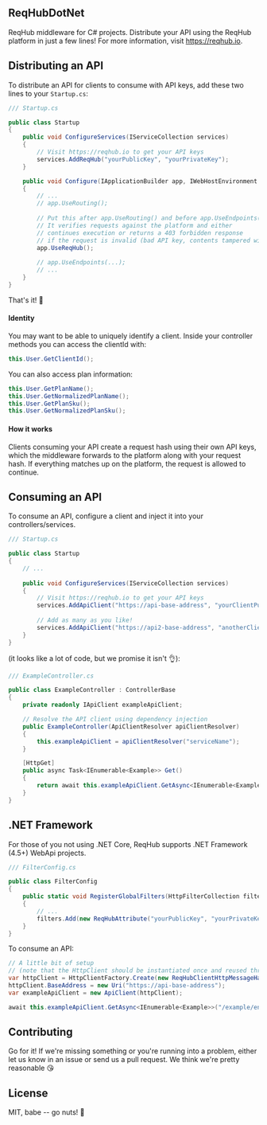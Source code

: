 ## ReqHubDotNet
ReqHub middleware for C# projects. Distribute your API using the ReqHub platform in just a few lines!
For more information, visit https://reqhub.io.

## Distributing an API
To distribute an API for clients to consume with API keys, add these two lines to your `Startup.cs`:

```cs
/// Startup.cs

public class Startup
{
    public void ConfigureServices(IServiceCollection services)
    {
        // Visit https://reqhub.io to get your API keys
        services.AddReqHub("yourPublicKey", "yourPrivateKey");
    }

    public void Configure(IApplicationBuilder app, IWebHostEnvironment env)
    {
        // ...
        // app.UseRouting();
        
        // Put this after app.UseRouting() and before app.UseEndpoints().
        // It verifies requests against the platform and either
        // continues execution or returns a 403 forbidden response
        // if the request is invalid (bad API key, contents tampered with, etc.)
        app.UseReqHub();
        
        // app.UseEndpoints(...);
        // ...
    }
}
```
That's it! 🎉

#### Identity
You may want to be able to uniquely identify a client.
Inside your controller methods you can access the clientId with:
```cs
this.User.GetClientId();
```

You can also access plan information:
```cs
this.User.GetPlanName();
this.User.GetNormalizedPlanName();
this.User.GetPlanSku();
this.User.GetNormalizedPlanSku();
```

#### How it works
Clients consuming your API create a request hash using their own API keys, which the middleware forwards to the platform
along with your request hash. If everything matches up on the platform, the request is allowed to continue.

## Consuming an API
To consume an API, configure a client and inject it into your controllers/services.

```cs
/// Startup.cs

public class Startup
{
    // ...
    
    public void ConfigureServices(IServiceCollection services)
    {
        // Visit https://reqhub.io to get your API keys
        services.AddApiClient("https://api-base-address", "yourClientPublicKey", "yourClientPrivateKey", "serviceName");
        
        // Add as many as you like!
        services.AddApiClient("https://api2-base-address", "anotherClientPublicKey", "anotherClientPrivateKey", "serviceName2");
    }
}
```
(it looks like a lot of code, but we promise it isn't 👌):
```cs
/// ExampleController.cs

public class ExampleController : ControllerBase
{
    private readonly IApiClient exampleApiClient;

    // Resolve the API client using dependency injection
    public ExampleController(ApiClientResolver apiClientResolver)
    {
        this.exampleApiClient = apiClientResolver("serviceName");
    }

    [HttpGet]
    public async Task<IEnumerable<Example>> Get()
    {
        return await this.exampleApiClient.GetAsync<IEnumerable<Example>>("/example/endpoint");
    }
}
```

## .NET Framework
For those of you not using .NET Core, ReqHub supports .NET Framework (4.5+) WebApi projects.

```cs
/// FilterConfig.cs

public class FilterConfig
{
    public static void RegisterGlobalFilters(HttpFilterCollection filters)
    {
        // ...
        filters.Add(new ReqHubAttribute("yourPublicKey", "yourPrivateKey"));
    }
}
```

To consume an API:

```cs
// A little bit of setup
// (note that the HttpClient should be instantiated once and reused throughout the life of the application https://docs.microsoft.com/en-us/dotnet/api/system.net.http.httpclient?view=netcore-3.1#remarks)
var httpClient = HttpClientFactory.Create(new ReqHubClientHttpMessageHandler("yourClientPublicKey", "yourClientPrivateKey"));
httpClient.BaseAddress = new Uri("https://api-base-address");
var exampleApiClient = new ApiClient(httpClient);

await this.exampleApiClient.GetAsync<IEnumerable<Example>>("/example/endpoint");
```

## Contributing
Go for it! If we're missing something or you're running into a problem, either let us know in an issue or send us a pull request.
We think we're pretty reasonable 😘

## License
MIT, babe -- go nuts! 🎉
